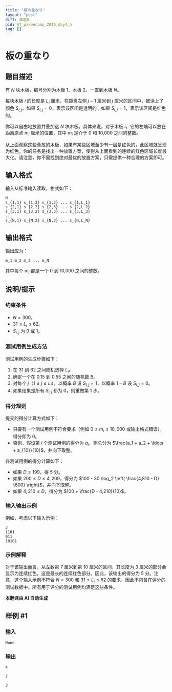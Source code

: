 ```yaml
---
title: "板の重なり"
layout: "post"
diff: 难度0
pid: AT_pakencamp_2019_day4_h
tag: []
---
```


# 板の重なり

## 题目描述

有 $N$ 块木板，编号分别为木板 1、木板 2，一直到木板 $N$。

每块木板 $i$ 的长度是 $L_i$ 厘米，在距离左侧 $j-1$ 厘米到 $j$ 厘米的区间中，被涂上了颜色 $S_{i, j}$。如果 $S_{i, j} = 0$，表示该区间是透明的；如果 $S_{i, j} = 1$，表示该区间是红色的。

你可以自由地放置并叠加这 $N$ 块木板。具体来说，对于木板 $i$，它的左端可以放在距离原点 $m_i$ 厘米的位置，其中 $m_i$ 是介于 0 和 10,000 之间的整数。

从上面观察这些叠放的木板，如果有某些区域至少有一层是红色的，此区域就呈现为红色。你的任务是找出一种放置方案，使得从上面看到的连续的红色区域长度最大化。请注意，你不需找到绝对最优的放置方案，只需提供一种合理的方案即可。

## 输入格式

输入从标准输入读取，格式如下：

```
N  
s_{1,1} s_{1,2} s_{1,3} ... s_{1,L_1}  
s_{2,1} s_{2,2} s_{2,3} ... s_{2,L_2}  
s_{3,1} s_{3,2} s_{3,3} ... s_{3,L_3}  
...  
s_{N,1} s_{N,2} s_{N,3} ... s_{N,L_N}
```

## 输出格式

输出应为：

```
m_1 m_2 m_3 ... m_N
```

其中每个 $m_i$ 都是一个 0 到 10,000 之间的整数。

## 说明/提示

### 约束条件

- $N = 300$。
- $31 \leq L_i \leq 62$。
- $S_{i, j}$ 为 0 或 1。

### 测试用例生成方法

测试用例的生成步骤如下：
1. 在 31 到 62 之间随机选择 $L_i$。
2. 确定一个在 0.15 到 0.55 之间的随机数 $B$。
3. 对每个 $j$（$1 \leq j \leq L_i$），以概率 $B$ 设 $S_{i, j} = 1$，以概率 $1-B$ 设 $S_{i, j} = 0$。
4. 如果结果是所有 $S_{i, j}$ 都为 0，则重做第 1 步。

### 得分规则

提交的得分计算方式如下：

- 只要有一个测试用例不符合要求（例如 $0 \leq m_i \leq 10,000$ 或输出格式错误），得分即为 0。
- 否则，假设第 $i$ 个测试用例的得分为 $a_i$，则总分为 $\frac{a_1 + a_2 + \ldots + a_{10}}{10}$，并向下取整。

各测试用例的得分计算如下：
- 如果 $D \leq 199$，得 5 分。
- 如果 $200 \leq D \leq 4,209$，得分为 $100 - 30 \log_2 \left( \frac{4,810 - D}{600} \right)$，并向下取整。
- 如果 $4,210 \leq D$，得分为 $100 + \frac{D - 4,210}{10}$。

### 输入输出示例

例如，考虑以下输入示例：

```
3
1101
011
10101
```

### 示例解释

对于该输出而言，从左数第 7 厘米到第 10 厘米的区间，其长度为 3 厘米的部分会显示为连续红色，这是最长的连续红色部分。因此，该输出的得分为 5 分。注意，这个输入示例不符合 $N = 300$ 和 $31 \leq L_i \leq 62$ 的要求，因此不包含在评分的测试数据中。所有用于评分的测试用例均满足这些条件。

 **本翻译由 AI 自动生成**

## 样例 #1

### 输入

```
None
```

### 输出

```
4
7
3
```

